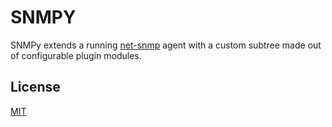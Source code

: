 SNMPY
=====

SNMPy extends a running [net-snmp](http://www.net-snmp.org) agent with a custom subtree made out of configurable plugin modules.

License
-------
[MIT](http://mk23.mit-license.org/2011-2014/license.html)
